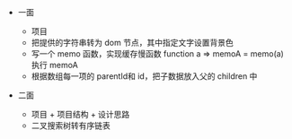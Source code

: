 - 一面
  - 项目
  - 把提供的字符串转为 dom 节点，其中指定文字设置背景色
  - 写一个 memo 函数，实现缓存慢函数 function a => memoA = memo(a) 执行 memoA
  - 根据数组每一项的 parentId和 id，把子数据放入父的 children 中

- 二面
  - 项目 + 项目结构 + 设计思路
  - 二叉搜索树转有序链表